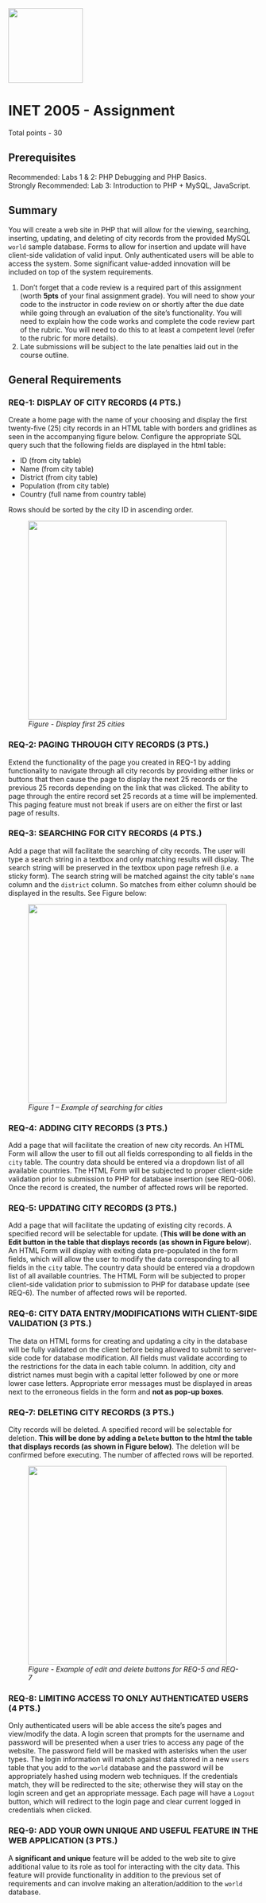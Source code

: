 <img width="150px" src="https://w0244079.github.io/nscc/nscc-jpeg.jpg" >

# INET 2005 - Assignment
Total points - 30

## Prerequisites

Recommended: Labs 1 & 2: PHP Debugging and PHP Basics.<br/>
Strongly Recommended: Lab 3: Introduction to PHP + MySQL, JavaScript.

## Summary

You will create a web site in PHP that will allow for the viewing, searching, inserting, updating, and deleting of city records from the provided MySQL `world` sample database. Forms to allow for insertion and update will have client-side validation of valid input. Only authenticated users will be able to access the system. Some significant value-added innovation will be included on top of the system requirements.

1.	Don’t forget that a code review is a required part of this assignment (worth <b>5pts</b> of your final assignment grade). You will need to show your code to the instructor in code review on or shortly after the due date while going through an evaluation of the site’s functionality. You will need to explain how the code works and complete the code review part of the rubric. You will need to do this to at least a competent level (refer to the rubric for more details).
2.	Late submissions will be subject to the late penalties laid out in the course outline. 

## General Requirements

### REQ-1: DISPLAY OF CITY RECORDS (4 PTS.)

Create a home page with the name of your choosing and display the first twenty-five (25) city records in an HTML table with borders and gridlines as seen in the accompanying figure below. 
Configure the appropriate SQL query such that the following fields are displayed in the html table:
* ID (from city table)
* Name (from city table)
* District (from city table)
* Population (from city table)
* Country (full name from country table)    
  
Rows should be sorted by the city ID in ascending order.

<figure>
  <img src="https://w0244079.github.io/nscc/courses/inet2005/assignment/cities/req1.png" width="400px" />
  <figcaption><i>Figure - Display first 25 cities</i></figcaption>
</figure>

### REQ-2:	PAGING THROUGH CITY RECORDS (3 PTS.)

Extend the functionality of the page you created in REQ-1 by adding functionality to navigate through all city records by providing either links or buttons that then cause the page to display the next 25 records or the previous 25 records depending on the link that was clicked. The ability to page through the entire record set 25 records at a time will be implemented. This paging feature must not break if users are on either the first or last page of results.

### REQ-3: SEARCHING FOR CITY RECORDS (4 PTS.)

Add a page that will facilitate the searching of city records. The user will type a search string in a textbox and only matching results will display. The search string will be preserved in the textbox upon page refresh (i.e. a sticky form). The search string will be matched against the city table's `name` column and the `district` column. So matches from either column should be displayed in the results. See Figure below:

<figure>
  <img src="https://w0244079.github.io/nscc/courses/inet2005/assignment/cities/search.png" width="400px" />
  <figcaption><i>Figure 1 – Example of searching for cities</i></figcaption>
</figure>

### REQ-4: ADDING CITY RECORDS (3 PTS.)

Add a page that will facilitate the creation of new city records. An HTML Form will allow the user to fill out all fields corresponding to all fields in the `city` table. The country data should be entered via a dropdown list of all available countries. The HTML Form will be subjected to proper client-side validation prior to submission to PHP for database insertion (see REQ-006). Once the record is created, the number of affected rows will be reported.

### REQ-5: UPDATING CITY RECORDS (3 PTS.)

Add a page that will facilitate the updating of existing city records. A specified record will be selectable for update. (<b>This will be done with an Edit button in the table that displays records (as shown in Figure below</b>). An HTML Form will display with exiting data pre-populated in the form fields, which will allow the user to modify the data corresponding to all fields in the `city` table. The country data should be entered via a dropdown list of all available countries. The HTML Form will be subjected to proper client-side validation prior to submission to PHP for database update (see REQ-6). The number of affected rows will be reported.

### REQ-6: CITY DATA ENTRY/MODIFICATIONS WITH CLIENT-SIDE VALIDATION (3 PTS.)

The data on HTML forms for creating and updating a city in the database will be fully validated on the client before being allowed to submit to server-side code for database modification. All fields must validate according to the restrictions for the data in each table column. In addition, city and district names must begin with a capital letter followed by one or more lower case letters. Appropriate error messages must be displayed in areas next to the erroneous fields in the form and <b>not as pop-up boxes</b>.

### REQ-7: DELETING CITY RECORDS (3 PTS.)

City records will be deleted. A specified record will be selectable for deletion. <b>This will be done by adding a `Delete` button to the html the table that displays records (as shown in Figure below)</b>. The deletion will be confirmed before executing. The number of affected rows will be reported.

<figure>
  <img src="https://w0244079.github.io/nscc/courses/inet2005/assignment/cities/update-delete.png" width="400px" />
  <figcaption><i>Figure - Example of edit and delete buttons for REQ-5 and REQ-7</i></figcaption>
</figure>

### REQ-8: LIMITING ACCESS TO ONLY AUTHENTICATED USERS (4 PTS.)

Only authenticated users will be able access the site’s pages and view/modify the data. A login screen that prompts for the username and password will be presented when a user tries to access any page of the website. The password field will be masked with asterisks when the user types. The login information will match against data stored in a new `users` table that you add to the `world` database and the password will be appropriately hashed using modern web techniques. If the credentials match, they will be redirected to the site; otherwise they will stay on the login screen and get an appropriate message. Each page will have a `Logout` button, which will redirect to the login page and clear current logged in credentials when clicked. 

### REQ-9: ADD YOUR OWN UNIQUE AND USEFUL FEATURE IN THE WEB APPLICATION (3 PTS.)

A <b>significant and unique</b> feature will be added to the web site to give additional value to its role as tool for interacting with the city data. This feature will provide functionality in addition to the previous set of requirements and can involve making an alteration/addition to the `world` database.



